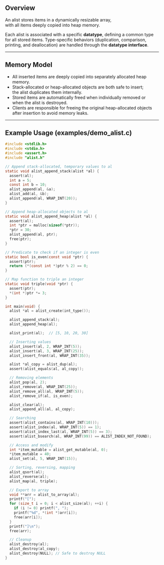 ## Overview

An alist stores items in a dynamically resizable array,  
with all items deeply copied into heap memory.

Each alist is associated with a specific **datatype**, defining a common type  
for all stored items. Type-specific behaviors (duplication, comparison,  
printing, and deallocation) are handled through the **datatype interface**.

---

## Memory Model

- All inserted items are deeply copied into separately allocated heap memory.
- Stack-allocated or heap-allocated objects are both safe to insert;  
  the alist duplicates them internally.
- Stored items are automatically freed when individually removed or  
  when the alist is destroyed.
- Clients are responsible for freeing the original heap-allocated objects  
  after insertion to avoid memory leaks.

---

## Example Usage (examples/demo_alist.c)

```c
#include <stdlib.h>
#include <stdio.h>
#include <assert.h>
#include "alist.h"

// Append stack-allocated, temporary values to al
static void alist_append_stack(alist *al) {
  assert(al);
  int a = 5;
  const int b = 10;
  alist_append(al, &a);
  alist_add(al, &b);
  alist_append(al, WRAP_INT(20));
}

// Append heap-allocated objects to al
static void alist_append_heap(alist *al) {
  assert(al);
  int *ptr = malloc(sizeof(*ptr));
  *ptr = 30;
  alist_append(al, ptr);
  free(ptr);
}

// Predicate to check if an integer is even
static bool is_even(const void *ptr) {
  assert(ptr);
  return (*(const int *)ptr % 2) == 0;
}

// Map function to triple an integer
static void triple(void *ptr) {
  assert(ptr);
  *(int *)ptr *= 3;
}

int main(void) {
  alist *al = alist_create(int_type());

  alist_append_stack(al);
  alist_append_heap(al);

  alist_print(al);  // [5, 10, 20, 30]

  // Inserting values
  alist_insert(al, 2, WRAP_INT(5));
  alist_insert(al, 3, WRAP_INT(25));
  alist_insert_front(al, WRAP_INT(35));

  alist *al_copy = alist_dup(al);
  assert(alist_equals(al, al_copy));

  // Removing elements
  alist_pop(al, 2);
  alist_remove(al, WRAP_INT(25));
  alist_remove_all(al, WRAP_INT(5));
  alist_remove_if(al, is_even);

  alist_clear(al);
  alist_append_all(al, al_copy);

  // Searching
  assert(alist_contains(al, WRAP_INT(10)));
  assert(alist_index(al, WRAP_INT(5)) == 1);
  assert(alist_index_last(al, WRAP_INT(5)) == 3);
  assert(alist_bsearch(al, WRAP_INT(99)) == ALIST_INDEX_NOT_FOUND);

  // Access and modify
  int *item_mutable = alist_get_mutable(al, 0);
  *item_mutable = 40;
  alist_set(al, 5, WRAP_INT(15));

  // Sorting, reversing, mapping
  alist_qsort(al);
  alist_reverse(al);
  alist_map(al, triple);

  // Export to array
  void **arr = alist_to_array(al);
  printf("[");
  for (size_t i = 0; i < alist_size(al); ++i) {
    if (i != 0) printf(", ");
    printf("%d", *(int *)arr[i]);
    free(arr[i]);
  }
  printf("]\n");
  free(arr);

  // Cleanup
  alist_destroy(al);
  alist_destroy(al_copy);
  alist_destroy(NULL); // Safe to destroy NULL
}